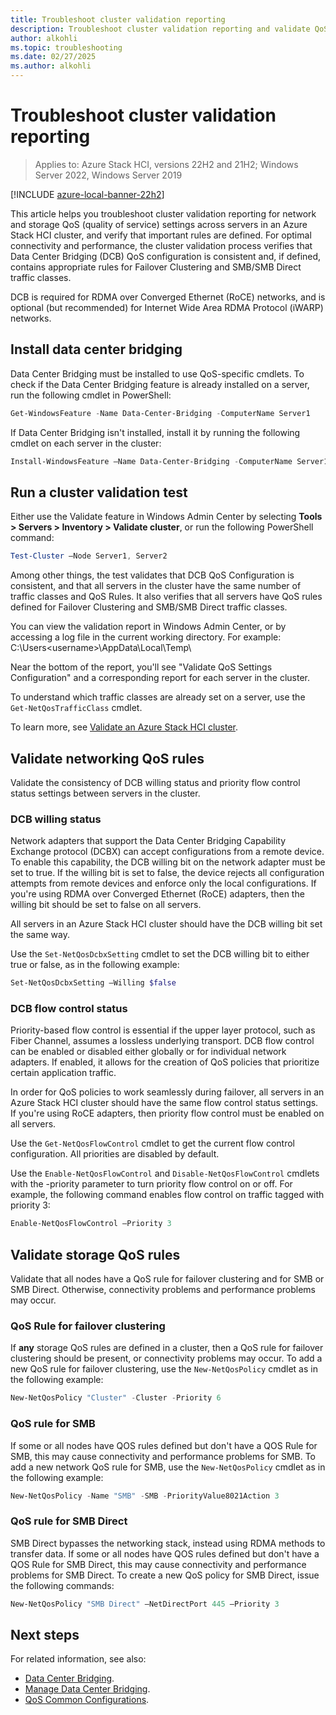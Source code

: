 ```yaml
---
title: Troubleshoot cluster validation reporting
description: Troubleshoot cluster validation reporting and validate QoS settings configuration for Azure Stack HCI clusters
author: alkohli
ms.topic: troubleshooting
ms.date: 02/27/2025
ms.author: alkohli
---
```


# Troubleshoot cluster validation reporting

> Applies to: Azure Stack HCI, versions 22H2 and 21H2; Windows Server 2022, Windows Server 2019

[!INCLUDE [azure-local-banner-22h2](../includes/azure-local-banner-22h2.md)]

This article helps you troubleshoot cluster validation reporting for network and storage QoS (quality of service) settings across servers in an Azure Stack HCI cluster, and verify that important rules are defined. For optimal connectivity and performance, the cluster validation process verifies that Data Center Bridging (DCB) QoS configuration is consistent and, if defined, contains appropriate rules for Failover Clustering and SMB/SMB Direct traffic classes.

DCB is required for RDMA over Converged Ethernet (RoCE) networks, and is optional (but recommended) for Internet Wide Area RDMA Protocol (iWARP) networks.

## Install data center bridging

Data Center Bridging must be installed to use QoS-specific cmdlets. To check if the Data Center Bridging feature is already installed on a server, run the following cmdlet in PowerShell:

```PowerShell
Get-WindowsFeature -Name Data-Center-Bridging -ComputerName Server1
```

If Data Center Bridging isn't installed, install it by running the following cmdlet on each server in the cluster:

```PowerShell
Install-WindowsFeature –Name Data-Center-Bridging -ComputerName Server1
```

## Run a cluster validation test

Either use the Validate feature in Windows Admin Center by selecting **Tools > Servers > Inventory > Validate cluster**, or run the following PowerShell command:

```PowerShell
Test-Cluster –Node Server1, Server2
```

Among other things, the test validates that DCB QoS Configuration is consistent, and that all servers in the cluster have the same number of traffic classes and QoS Rules. It also verifies that all servers have QoS rules defined for Failover Clustering and SMB/SMB Direct traffic classes.

You can view the validation report in Windows Admin Center, or by accessing a log file in the current working directory. For example: C:\Users\<username>\AppData\Local\Temp\

Near the bottom of the report, you'll see "Validate QoS Settings Configuration" and a corresponding report for each server in the cluster.

To understand which traffic classes are already set on a server, use the `Get-NetQosTrafficClass` cmdlet.

To learn more, see [Validate an Azure Stack HCI cluster](../deploy/validate.md).

## Validate networking QoS rules

Validate the consistency of DCB willing status and priority flow control status settings between servers in the cluster.

### DCB willing status

Network adapters that support the Data Center Bridging Capability Exchange protocol (DCBX) can accept configurations from a remote device. To enable this capability, the DCB willing bit on the network adapter must be set to true. If the willing bit is set to false, the device rejects all configuration attempts from remote devices and enforce only the local configurations. If you're using RDMA over Converged Ethernet (RoCE) adapters, then the willing bit should be set to false on all servers.

All servers in an Azure Stack HCI cluster should have the DCB willing bit set the same way.

Use the `Set-NetQosDcbxSetting` cmdlet to set the DCB willing bit to either true or false, as in the following example:

```PowerShell
Set-NetQosDcbxSetting –Willing $false
```

### DCB flow control status

Priority-based flow control is essential if the upper layer protocol, such as Fiber Channel, assumes a lossless underlying transport. DCB flow control can be enabled or disabled either globally or for individual network adapters. If enabled, it allows for the creation of QoS policies that prioritize certain application traffic.

In order for QoS policies to work seamlessly during failover, all servers in an Azure Stack HCI cluster should have the same flow control status settings. If you're using RoCE adapters, then priority flow control must be enabled on all servers.

Use the `Get-NetQosFlowControl` cmdlet to get the current flow control configuration. All priorities are disabled by default.

Use the `Enable-NetQosFlowControl` and `Disable-NetQosFlowControl` cmdlets with the -priority parameter to turn priority flow control on or off. For example, the following command enables flow control on traffic tagged with priority 3:

```PowerShell
Enable-NetQosFlowControl –Priority 3
```

## Validate storage QoS rules

Validate that all nodes have a QoS rule for failover clustering and for SMB or SMB Direct. Otherwise, connectivity problems and performance problems may occur.

### QoS Rule for failover clustering

If **any** storage QoS rules are defined in a cluster, then a QoS rule for failover clustering should be present, or connectivity problems may occur. To add a new QoS rule for failover clustering, use the `New-NetQosPolicy` cmdlet as in the following example:

```PowerShell
New-NetQosPolicy "Cluster" -Cluster -Priority 6
```

### QoS rule for SMB

If some or all nodes have QOS rules defined but don't have a QOS Rule for SMB, this may cause connectivity and performance problems for SMB. To add a new network QoS rule for SMB, use the `New-NetQosPolicy` cmdlet as in the following example:

```PowerShell
New-NetQosPolicy -Name "SMB" -SMB -PriorityValue8021Action 3
```

### QoS rule for SMB Direct

SMB Direct bypasses the networking stack, instead using RDMA methods to transfer data. If some or all nodes have QOS rules defined but don't have a QOS Rule for SMB Direct, this may cause connectivity and performance problems for SMB Direct. To create a new QoS policy for SMB Direct, issue the following commands:

```PowerShell
New-NetQosPolicy "SMB Direct" –NetDirectPort 445 –Priority 3
```

## Next steps

For related information, see also:

- [Data Center Bridging](/windows-server/networking/technologies/dcb/dcb-top).
- [Manage Data Center Bridging](/windows-server/networking/technologies/dcb/dcb-manage).
- [QoS Common Configurations](/previous-versions/windows/it-pro/windows-server-2012-r2-and-2012/jj735302(v=ws.11)).
